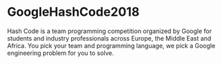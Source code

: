 # GoogleHashCode2018
Hash Code is a team programming competition organized by Google for students and industry professionals across Europe, the Middle East and Africa. You pick your team and programming language, we pick a Google engineering problem for you to solve.

